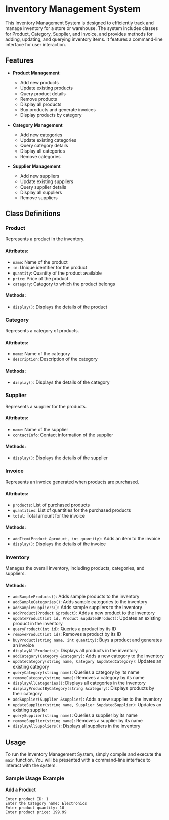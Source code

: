 # Inventory Management System

This Inventory Management System is designed to efficiently track and manage inventory for a store or warehouse. The system includes classes for Product, Category, Supplier, and Invoice, and provides methods for adding, updating, and querying inventory items. It features a command-line interface for user interaction.

## Features

- **Product Management**
  - Add new products
  - Update existing products
  - Query product details
  - Remove products
  - Display all products
  - Buy products and generate invoices
  - Display products by category

- **Category Management**
  - Add new categories
  - Update existing categories
  - Query category details
  - Display all categories
  - Remove categories

- **Supplier Management**
  - Add new suppliers
  - Update existing suppliers
  - Query supplier details
  - Display all suppliers
  - Remove suppliers

## Class Definitions

### Product
Represents a product in the inventory.

#### Attributes:
- `name`: Name of the product
- `id`: Unique identifier for the product
- `quantity`: Quantity of the product available
- `price`: Price of the product
- `category`: Category to which the product belongs

#### Methods:
- `display()`: Displays the details of the product

### Category
Represents a category of products.

#### Attributes:
- `name`: Name of the category
- `description`: Description of the category

#### Methods:
- `display()`: Displays the details of the category

### Supplier
Represents a supplier for the products.

#### Attributes:
- `name`: Name of the supplier
- `contactInfo`: Contact information of the supplier

#### Methods:
- `display()`: Displays the details of the supplier

### Invoice
Represents an invoice generated when products are purchased.

#### Attributes:
- `products`: List of purchased products
- `quantities`: List of quantities for the purchased products
- `total`: Total amount for the invoice

#### Methods:
- `addItem(Product &product, int quantity)`: Adds an item to the invoice
- `display()`: Displays the details of the invoice

### Inventory
Manages the overall inventory, including products, categories, and suppliers.

#### Methods:
- `addSampleProducts()`: Adds sample products to the inventory
- `addSampleCategories()`: Adds sample categories to the inventory
- `addSampleSuppliers()`: Adds sample suppliers to the inventory
- `addProduct(Product &product)`: Adds a new product to the inventory
- `updateProduct(int id, Product &updatedProduct)`: Updates an existing product in the inventory
- `queryProduct(int id)`: Queries a product by its ID
- `removeProduct(int id)`: Removes a product by its ID
- `buyProduct(string name, int quantity)`: Buys a product and generates an invoice
- `displayAllProducts()`: Displays all products in the inventory
- `addCategory(Category &category)`: Adds a new category to the inventory
- `updateCategory(string name, Category &updatedCategory)`: Updates an existing category
- `queryCategory(string name)`: Queries a category by its name
- `removeCategory(string name)`: Removes a category by its name
- `displayAllCategories()`: Displays all categories in the inventory
- `displayProductByCategory(string &category)`: Displays products by their category
- `addSupplier(Supplier &supplier)`: Adds a new supplier to the inventory
- `updateSupplier(string name, Supplier &updatedSupplier)`: Updates an existing supplier
- `querySupplier(string name)`: Queries a supplier by its name
- `removeSupplier(string name)`: Removes a supplier by its name
- `displayAllSuppliers()`: Displays all suppliers in the inventory

## Usage

To run the Inventory Management System, simply compile and execute the `main` function. You will be presented with a command-line interface to interact with the system.

### Sample Usage Example

 **Add a Product**
   ```plaintext
   Enter product ID: 1
   Enter the Category name: Electronics
   Enter product quantity: 10
   Enter product price: 199.99
```

